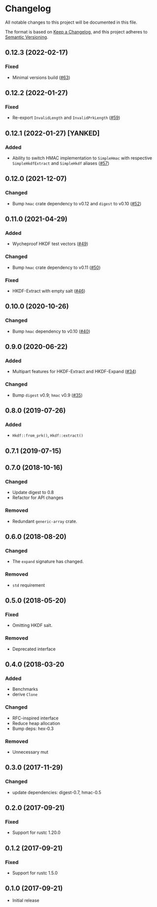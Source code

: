 # Changelog
All notable changes to this project will be documented in this file.

The format is based on [Keep a Changelog](https://keepachangelog.com/en/1.0.0/),
and this project adheres to [Semantic Versioning](https://semver.org/spec/v2.0.0.html).

## 0.12.3 (2022-02-17)
### Fixed
- Minimal versions build ([#63])

[#63]: https://github.com/RustCrypto/KDFs/pull/63

## 0.12.2 (2022-01-27)
### Fixed
- Re-export `InvalidLength` and `InvalidPrkLength` ([#59])

[#59]: https://github.com/RustCrypto/KDFs/pull/59

## 0.12.1 (2022-01-27) [YANKED]
### Added
- Ability to switch HMAC implementation to `SimpleHmac` with respective `SimpleHkdfExtract` and `SimpleHkdf` aliases ([#57])

[#57]: https://github.com/RustCrypto/KDFs/pull/55

## 0.12.0 (2021-12-07)
### Changed
- Bump `hmac` crate dependency to v0.12 and `digest` to v0.10 ([#52])

[#52]: https://github.com/RustCrypto/KDFs/pull/52

## 0.11.0 (2021-04-29)
### Added
- Wycheproof HKDF test vectors ([#49])

### Changed
- Bump `hmac` crate dependency to v0.11 ([#50])

### Fixed
- HKDF-Extract with empty salt ([#46])

[#46]: https://github.com/RustCrypto/KDFs/pull/46
[#49]: https://github.com/RustCrypto/KDFs/pull/49
[#50]: https://github.com/RustCrypto/KDFs/pull/50

## 0.10.0 (2020-10-26)
### Changed
- Bump `hmac` dependency to v0.10 ([#40])

[#40]: https://github.com/RustCrypto/KDFs/pull/40

## 0.9.0 (2020-06-22)
### Added
- Multipart features for HKDF-Extract and HKDF-Expand ([#34])

### Changed
- Bump `digest` v0.9; `hmac` v0.9 ([#35])

[#34]: https://github.com/RustCrypto/KDFs/pull/34
[#35]: https://github.com/RustCrypto/KDFs/pull/35

## 0.8.0 (2019-07-26)
### Added
- `Hkdf::from_prk()`, `Hkdf::extract()`

## 0.7.1 (2019-07-15)

## 0.7.0 (2018-10-16)
### Changed
- Update digest to 0.8 
- Refactor for API changes

### Removed  
- Redundant `generic-array` crate.

## 0.6.0 (2018-08-20)
### Changed
- The `expand` signature has changed.
  
### Removed
- `std` requirement 

## 0.5.0 (2018-05-20)
### Fixed
- Omitting HKDF salt.

### Removed
- Deprecated interface

## 0.4.0 (2018-03-20
### Added
- Benchmarks
- derive `Clone`

### Changed
- RFC-inspired interface 
- Reduce heap allocation
- Bump deps: hex-0.3

### Removed
- Unnecessary mut

## 0.3.0 (2017-11-29)
### Changed
- update dependencies: digest-0.7, hmac-0.5

## 0.2.0 (2017-09-21)
### Fixed
- Support for rustc 1.20.0

## 0.1.2 (2017-09-21)
### Fixed
- Support for rustc 1.5.0

## 0.1.0 (2017-09-21)
- Initial release

